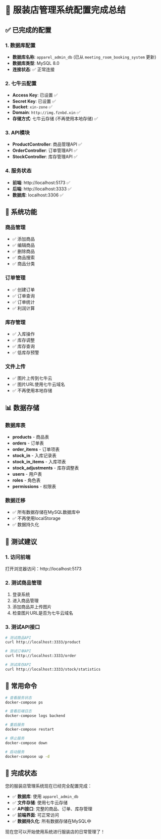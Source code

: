 # 🎉 服装店管理系统配置完成总结

## ✅ 已完成的配置

### 1. 数据库配置
- **数据库名称**: `apparel_admin_db` (已从 `meeting_room_booking_system` 更新)
- **数据库类型**: MySQL 8.0
- **连接状态**: ✅ 正常连接

### 2. 七牛云配置
- **Access Key**: 已设置 ✅
- **Secret Key**: 已设置 ✅
- **Bucket**: `xin-zone` ✅
- **Domain**: `http://img.fznbd.xin` ✅
- **存储方式**: 七牛云存储 (不再使用本地存储) ✅

### 3. API模块
- **ProductController**: 商品管理API ✅
- **OrderController**: 订单管理API ✅
- **StockController**: 库存管理API ✅

### 4. 服务状态
- **前端**: http://localhost:5173 ✅
- **后端**: http://localhost:3333 ✅
- **数据库**: localhost:3306 ✅

## 🚀 系统功能

### 商品管理
- ✅ 添加商品
- ✅ 编辑商品
- ✅ 删除商品
- ✅ 商品搜索
- ✅ 商品分类

### 订单管理
- ✅ 创建订单
- ✅ 订单查询
- ✅ 订单统计
- ✅ 利润计算

### 库存管理
- ✅ 入库操作
- ✅ 库存调整
- ✅ 库存查询
- ✅ 低库存预警

### 文件上传
- ✅ 图片上传到七牛云
- ✅ 图片URL使用七牛云域名
- ✅ 不再使用本地存储

## 📊 数据存储

### 数据库表
- **products** - 商品表
- **orders** - 订单表
- **order_items** - 订单项表
- **stock_in** - 入库记录表
- **stock_in_items** - 入库项表
- **stock_adjustments** - 库存调整表
- **users** - 用户表
- **roles** - 角色表
- **permissions** - 权限表

### 数据迁移
- ✅ 所有数据存储在MySQL数据库中
- ✅ 不再使用localStorage
- ✅ 数据持久化

## 🎯 测试建议

### 1. 访问前端
打开浏览器访问：http://localhost:5173

### 2. 测试商品管理
1. 登录系统
2. 进入商品管理
3. 添加商品并上传图片
4. 检查图片URL是否为七牛云域名

### 3. 测试API接口
```bash
# 测试商品API
curl http://localhost:3333/product

# 测试订单API
curl http://localhost:3333/order

# 测试库存API
curl http://localhost:3333/stock/statistics
```

## 🔧 常用命令

```bash
# 查看服务状态
docker-compose ps

# 查看后端日志
docker-compose logs backend

# 重启服务
docker-compose restart

# 停止服务
docker-compose down

# 启动服务
docker-compose up -d
```

## 🎊 完成状态

您的服装店管理系统现在已经完全配置完成：

- ✅ **数据库**: 使用 `apparel_admin_db`
- ✅ **文件存储**: 使用七牛云存储
- ✅ **API接口**: 完整的商品、订单、库存管理
- ✅ **前端界面**: 可正常访问
- ✅ **数据持久化**: 所有数据存储在MySQL中

现在您可以开始使用系统进行服装店的日常管理了！ 